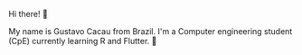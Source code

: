 Hi there! 👋

My name is Gustavo Cacau from Brazil.
I'm a Computer engineering student (CpE) currently learning R and Flutter. 👀
